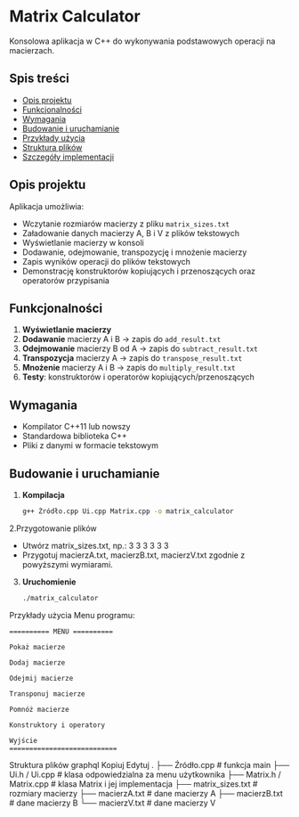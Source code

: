 # Matrix Calculator

Konsolowa aplikacja w C++ do wykonywania podstawowych operacji na macierzach.

## Spis treści

- [Opis projektu](#opis-projektu)  
- [Funkcjonalności](#funkcjonalności)  
- [Wymagania](#wymagania)  
- [Budowanie i uruchamianie](#budowanie-i-uruchamianie)  
- [Przykłady użycia](#przykłady-użycia)  
- [Struktura plików](#struktura-plików)  
- [Szczegóły implementacji](#szczegóły-implementacji)  

## Opis projektu

Aplikacja umożliwia:
- Wczytanie rozmiarów macierzy z pliku `matrix_sizes.txt`  
- Załadowanie danych macierzy A, B i V z plików tekstowych  
- Wyświetlanie macierzy w konsoli  
- Dodawanie, odejmowanie, transpozycję i mnożenie macierzy  
- Zapis wyników operacji do plików tekstowych  
- Demonstrację konstruktorów kopiujących i przenoszących oraz operatorów przypisania  

## Funkcjonalności

1. **Wyświetlanie macierzy**  
2. **Dodawanie** macierzy A i B → zapis do `add_result.txt`  
3. **Odejmowanie** macierzy B od A → zapis do `subtract_result.txt`  
4. **Transpozycja** macierzy A → zapis do `transpose_result.txt`  
5. **Mnożenie** macierzy A i B → zapis do `multiply_result.txt`  
6. **Testy**: konstruktorów i operatorów kopiujących/przenoszących  

## Wymagania

- Kompilator C++11 lub nowszy  
- Standardowa biblioteka C++  
- Pliki z danymi w formacie tekstowym  

## Budowanie i uruchamianie

1. **Kompilacja**  
   ```bash
   g++ Źródło.cpp Ui.cpp Matrix.cpp -o matrix_calculator

2.Przygotowanie plików
- Utwórz matrix_sizes.txt, np.:
  3 3 3 3 3 3
- Przygotuj macierzA.txt, macierzB.txt, macierzV.txt zgodnie z powyższymi wymiarami.

3. **Uruchomienie**
   ```bash
   ./matrix_calculator

Przykłady użycia
Menu programu:
   
```text
========== MENU ==========

Pokaż macierze

Dodaj macierze

Odejmij macierze

Transponuj macierze

Pomnóż macierze

Konstruktory i operatory

Wyjście
===========================
```

Struktura plików
graphql
Kopiuj
Edytuj
.
├── Źródło.cpp          # funkcja main
├── Ui.h / Ui.cpp       # klasa odpowiedzialna za menu użytkownika
├── Matrix.h / Matrix.cpp  # klasa Matrix i jej implementacja
├── matrix_sizes.txt    # rozmiary macierzy
├── macierzA.txt        # dane macierzy A
├── macierzB.txt        # dane macierzy B
└── macierzV.txt        # dane macierzy V
